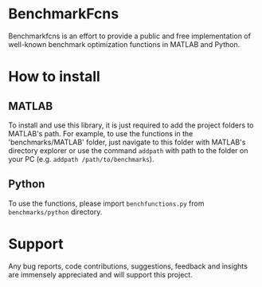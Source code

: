 # BenchmarkFcns
Benchmarkfcns is an effort to provide a public and free implementation of well-known benchmark optimization functions in MATLAB and Python. 

# How to install
## MATLAB
To install and use this library, it is just required to add the project folders to MATLAB's path. For example, to use the functions in the 'benchmarks/MATLAB' folder, just navigate to this folder with MATLAB's directory explorer or use the command `addpath` with path to the folder on your PC (e.g. `addpath /path/to/benchmarks`).

## Python 
To use the functions, please import `benchfunctions.py` from `benchmarks/python` directory. 

# Support 
Any bug reports, code contributions, suggestions, feedback and insights are immensely appreciated and will support this project.
